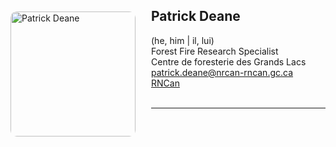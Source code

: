 
<img 
    style="height: 200px;
           border-radius: 10px;
           float: left;
           margin: 20px 25px 0px 0px;"
    src="/website_en/contact/pdeane.jpg" 
    alt="Patrick Deane">
</img>

## Patrick Deane
(he, him | il, lui)  
Forest Fire Research Specialist  
Centre de foresterie des Grands Lacs  
[patrick.deane@nrcan-rncan.gc.ca](mailto:Patrick.Deane@NRCan-RNCan.gc.ca)  
[RNCan](https://cfs.nrcan.gc.ca/employes/vue/pdeane)  
<br>

---
